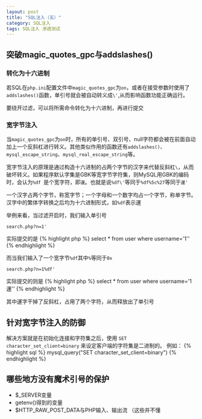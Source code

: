 ```yaml
---
layout: post
title: "SQL注入（五）"
category: SQL注入
tags: SQL注入 渗透测试
---
```


## 突破magic_quotes_gpc与addslashes()

### 转化为十六进制

若SQL在`php.ini`配置文件中`magic_quotes_gpc`为`on`，或者在接受参数时使用了`addslashes()`函数，单引号就会被自动转义成`\'`,从而影响函数功能正确运行。

要绕开过滤，可以将所需命令转化为十六进制，再进行提交

### 宽字节注入

当`magic_quotes_gpc`为`on`时，所有的单引号、双引号、null字符都会被在前面自动加上一个反斜杠进行转义。其他类似作用的函数还有`addslashes()`、`mysql_escape_string`、`mysql_real_escape_string`等。

宽字节注入的原理是通过构造十六进制的占两个字节的汉字来代替反斜杠`\`，从而破坏转义。如果程序默认字集是GBK等宽字节字符集，则MySQL用GBK的编码时，会认为`%df
`是个宽字符，即`運`。也就是说`%df\'`等同于`%df%5c%27`等同于`運'`

一个汉字占两个字节，称宽字节；一个字母和一个数字均占一个字节，称单字节。汉字中的繁体字转换之后均为十六进制形式，如`%df`表示運

举例来看，当过滤开启时，我们输入单引号

`search.php?n=1'`

实际提交的是
{% highlight php %}
select * from user where username='1\''
{% endhighlight %}

而当我们输入了一个宽字节`%df`其中`%`等同于`0x`

`search.php?n=1%df'`

实际提交的则是
{% highlight php %}
select * from user where username='1運''
{% endhighlight %}

其中運字干掉了反斜杠，占用了两个字符，从而释放出了单引号

## 针对宽字节注入的防御

解决方案就是在初始化连接和字符集之后，使用 `SET character_set_client=binary` 来设定客户端的字符集是二进制的。
例如：
{% highlight sql %}
mysql_query("SET character_set_client=binary")
{% endhighlight %}

## 哪些地方没有魔术引号的保护

* $_SERVER变量
* getenv()得到的变量
* $HTTP_RAW_POST_DATA与PHP输入、输出流
（这些并不懂
